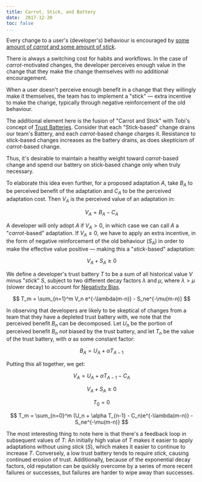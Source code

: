```yaml
---
title: Carrot, Stick, and Battery
date:  2017-12-20
toc: false
...
```



Every change to a user's (developer's) behaviour is encouraged by [some amount of *carrot* and some
amount of *stick*](https://en.wikipedia.org/wiki/Carrot_and_stick).

There is always a switching cost for habits and workflows. In the case of *carrot*-motivated changes,
the developer perceives enough value in the change that they make the change themselves with no
additional encouragement.

When a user doesn't perceive enough benefit in a change that they willingly make it themselves, the
team has to implement a "stick" — extra incentive to make the change, typically through negative
reinforcement of the old behaviour.

The additional element here is the fusion of "Carrot and Stick" with Tobi's concept of [Trust
Batteries](https://www.nytimes.com/2016/04/24/business/tobi-lutke-of-shopify-powering-a-team-with-a-trust-battery.html).
Consider that each "Stick-based" change drains our team's Battery, and each *carrot*-based change
charges it. Resistance to stick-based changes increases as the battery drains, as does skepticism of
*carrot*-based change.

Thus, it's desirable to maintain a healthy weight toward *carrot*-based change and spend our battery
on stick-based change only when truly necessary.

<section>

To elaborate this idea even further, for a proposed adaptation $A$, take $B_A$ to be perceived
benefit of the adaptation and $C_A$ to be the perceived adaptation cost. Then $V_A$ is the perceived
value of an adaptation in:

$$
V_A = B_A - C_A
$$

A developer will only adopt $A$ if $V_A > 0$, in which case we can call $A$ a "*carrot*-based"
adaptation. If $V_A \le 0$, we have to apply an extra incentive, in the form of negative
reinforcement of the old behaviour ($S_A$) in order to make the effective value positive
— making this a "*stick*-based" adaptation:

$$
V_A + S_A \ge 0
$$

We define a developer's trust battery $T$ to be a sum of all historical value $V$ minus "*stick*"
$S$, subject to two different decay factors $\lambda$ and $\mu$, where $\lambda > \mu$ (slower
decay) to account for [Negativity Bias](https://en.wikipedia.org/wiki/Negativity_bias).

$$
T_m = \sum_{n=1}^m V_n e^{-\lambda(m-n)} - S_ne^{-\mu(m-n)}
$$

In observing that developers are likely to be skeptical of changes from a team that they have a
depleted trust battery with, we note that the perceived benefit $B_n$ can be decomposed. Let $U_n$
be the portion of perceived benefit $B_n$ *not* biased by the trust battery, and let $T_n$ be the
value of the trust battery, with $\alpha$ as some constant factor:

$$
B_A = U_{A} + \alpha T_{A-1}
$$

Putting this all together, we get:

$$
V_A = U_A + \alpha T_{A-1} - C_A
$$

$$
V_A + S_A \ge 0
$$

$$
T_0 = 0
$$

$$
T_m = \sum_{n=0}^m (U_n + \alpha T_{n-1} - C_n)e^{-\lambda(m-n)} - S_ne^{-\mu(m-n)}
$$

The most interesting thing to note here is that there's a feedback loop in subsequent values of $T$:
An initially high value of $T$ makes it easier to apply adaptations without using *stick* ($S$),
which makes it easier to continue to increase $T$. Conversely, a low trust battery tends to require
*stick*, causing continued erosion of trust. Additionally, because of the exponential decay factors,
old reputation can be quickly overcome by a series of more recent failures or successes, but
failures are harder to wipe away than successes.

</section>

